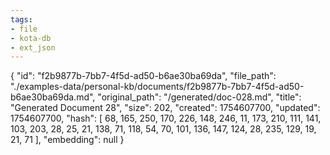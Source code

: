 ```yaml
---
tags:
- file
- kota-db
- ext_json
---
```

{
  "id": "f2b9877b-7bb7-4f5d-ad50-b6ae30ba69da",
  "file_path": "./examples-data/personal-kb/documents/f2b9877b-7bb7-4f5d-ad50-b6ae30ba69da.md",
  "original_path": "/generated/doc-028.md",
  "title": "Generated Document 28",
  "size": 202,
  "created": 1754607700,
  "updated": 1754607700,
  "hash": [
    68,
    165,
    250,
    170,
    226,
    148,
    246,
    11,
    173,
    210,
    111,
    141,
    103,
    203,
    28,
    25,
    21,
    138,
    71,
    118,
    54,
    70,
    101,
    136,
    147,
    124,
    28,
    235,
    129,
    19,
    21,
    71
  ],
  "embedding": null
}